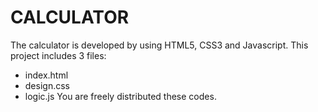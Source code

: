 # CALCULATOR
The calculator is developed by using HTML5, CSS3 and Javascript. This project includes 3 files:
 - index.html
 - design.css
 - logic.js
You are freely distributed these codes.
